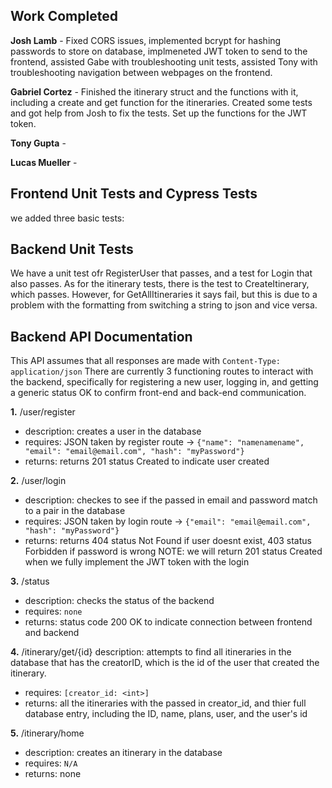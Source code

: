 ## Work Completed

**Josh Lamb** - Fixed CORS issues, implemented bcrypt for hashing passwords to store on database, implmeneted JWT token to send to the frontend, assisted Gabe with troubleshooting unit tests, assisted Tony with troubleshooting navigation between webpages on the frontend.

**Gabriel Cortez** - Finished the itinerary struct and the functions with it, including a create and get function for the itineraries. Created some tests and got help from Josh to fix the tests. Set up the functions for the JWT token.

**Tony Gupta** - 

**Lucas Mueller** - 


## Frontend Unit Tests and Cypress Tests

we added three basic tests:



## Backend Unit Tests
We have a unit test ofr RegisterUser that passes, and a test for Login that also passes. As for the itinerary tests, there is the test to CreateItinerary, which passes. However, for GetAllItineraries it says fail, but this is due to a problem with the formatting from switching a string to json and vice versa.

## Backend API Documentation
This API assumes that all responses are made with `Content-Type: application/json`
There are currently 3 functioning routes to interact with the backend, specifically for registering a new user, logging in, and getting a generic status OK to confirm front-end and back-end communication.

**1.** /user/register
- description: creates a user in the database
- requires: JSON taken by register route -> `{"name": "namenamename", "email": "email@email.com", "hash": "myPassword"}`
- returns: returns 201 status Created to indicate user created

**2.** /user/login
- description: checkes to see if the passed in email and password match to a pair in the database
- requires: JSON taken by login route -> `{"email": "email@email.com", "hash": "myPassword"}` 
- returns: returns 404 status Not Found if user doesnt exist, 403 status Forbidden if password is wrong
NOTE: we will return 201 status Created when we fully implement the JWT token with the login

**3.** /status
- description: checks the status of the backend
- requires: `none`
- returns: status code 200 OK to indicate connection between frontend and backend

**4.** /itinerary/get/{id}
description: attempts to find all itineraries in the database that has the creatorID, which is the id of the user that created the itinerary.
- requires: `[creator_id: <int>]`
- returns: all the itineraries with the passed in creator_id, and thier full database entry, including the ID, name, plans, user, and the user's id

**5.** /itinerary/home
- description: creates an itinerary in the database
- requires: `N/A`
- returns: none
